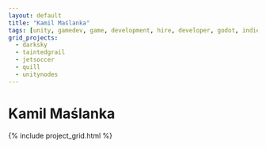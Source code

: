 ```yaml
---
layout: default
title: "Kamil Maślanka"
tags: [unity, gamedev, game, development, hire, developer, godot, indie, design, algorithms, math, shaders, rendering, physics, gameplay]
grid_projects:
  - darksky
  - taintedgrail
  - jetsoccer
  - quill
  - unitynodes
---
```


# Kamil Maślanka

<div>
{% include project_grid.html %}
</div>